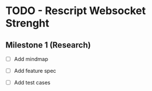 # TODO - Rescript Websocket Strenght
## Milestone 1 (Research)
- [ ] Add mindmap
- [ ] Add feature spec
- [ ] Add test cases

